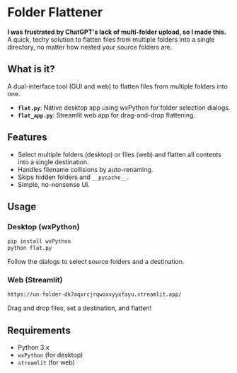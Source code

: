 # Folder Flattener

**I was frustrated by ChatGPT's lack of multi-folder upload, so I made this.**
A quick, techy solution to flatten files from multiple folders into a single directory, no matter how nested your source folders are.

## What is it?

A dual-interface tool (GUI and web) to flatten files from multiple folders into one.

- **`flat.py`**: Native desktop app using wxPython for folder selection dialogs.
- **`flat_app.py`**: Streamlit web app for drag-and-drop flattening.

## Features

- Select multiple folders (desktop) or files (web) and flatten all contents into a single destination.
- Handles filename collisions by auto-renaming.
- Skips hidden folders and `__pycache__`.
- Simple, no-nonsense UI.

## Usage

### Desktop (wxPython)

```bash
pip install wxPython
python flat.py
```

Follow the dialogs to select source folders and a destination.

### Web (Streamlit)

```bash
https://un-folder-dk7aqxrcjrqwoxvyyxfayu.streamlit.app/
```

Drag and drop files, set a destination, and flatten!

## Requirements

- Python 3.x
- `wxPython` (for desktop)
- `streamlit` (for web)
